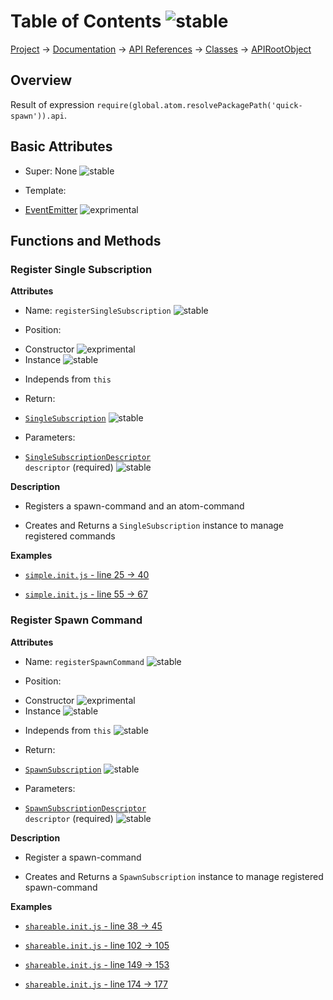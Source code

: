 # Table of Contents ![stable]
[Project](https://github.com/ksxatompackages/quick-spawn) → [Documentation](../..) → [API References](..) → [Classes](.) → [APIRootObject](./api.md)

## Overview

Result of expression `require(global.atom.resolvePackagePath('quick-spawn')).api`.

## Basic Attributes

 * Super: None ![stable]

 * Template:
  - [EventEmitter](../templates/event-emitter.md) ![exprimental]

## Functions and Methods

### Register Single Subscription

**Attributes**

 * Name: `registerSingleSubscription` ![stable]

 * Position:
  - Constructor ![exprimental]
  - Instance ![stable]

 * Independs from `this`

 * Return:
  - [`SingleSubscription`](./single-subscription.md) ![stable]

 * Parameters:
  - <code>[SingleSubscriptionDescriptor](../structures/single-subscription-descriptor.md) descriptor</code> (required) ![stable]

**Description**

 * Registers a spawn-command and an atom-command

 * Creates and Returns a `SingleSubscription` instance to manage registered commands

**Examples**

 * [`simple.init.js` - line 25 → 40](https://github.com/ksxatompackages/quick-spawn/blob/latest/examples/simple.init.js#L25-L40)

 * [`simple.init.js` - line 55 → 67](https://github.com/ksxatompackages/quick-spawn/blob/latest/examples/simple.init.js#L55-L67)

### Register Spawn Command

**Attributes**

 * Name: `registerSpawnCommand` ![stable]

 * Position:
  - Constructor ![exprimental]
  - Instance ![stable]

 * Independs from `this` ![stable]

 * Return:
  - [`SpawnSubscription`](./spawn-subscription.md) ![stable]

 * Parameters:
  - <code>[SpawnSubscriptionDescriptor](../structures/spawn-command-descriptor.md) descriptor</code> (required) ![stable]

**Description**

 * Register a spawn-command

 * Creates and Returns a `SpawnSubscription` instance to manage registered spawn-command

**Examples**

 * [`shareable.init.js` - line 38 → 45](https://github.com/ksxatompackages/quick-spawn/blob/latest/examples/shareable.init.js#L38-L45)

 * [`shareable.init.js` - line 102 → 105](https://github.com/ksxatompackages/quick-spawn/blob/latest/examples/shareable.init.js#L102-L105)

 * [`shareable.init.js` - line 149 → 153](https://github.com/ksxatompackages/quick-spawn/blob/latest/examples/shareable.init.js#L149-L153)

 * [`shareable.init.js` - line 174 → 177](https://github.com/ksxatompackages/quick-spawn/blob/latest/examples/shareable.init.js#L174-L177)

[fixed]: https://rawgithub.com/ksxatompackages/quick-spawn/documentation/docs/images/badges/fixed.svg
[stable]: https://rawgithub.com/ksxatompackages/quick-spawn/documentation/docs/images/badges/stable.svg
[exprimental]: https://rawgithub.com/ksxatompackages/quick-spawn/documentation/docs/images/badges/exprimental.svg
[deprecated]: https://rawgithub.com/ksxatompackages/quick-spawn/documentation/docs/images/badges/deprecated.svg
